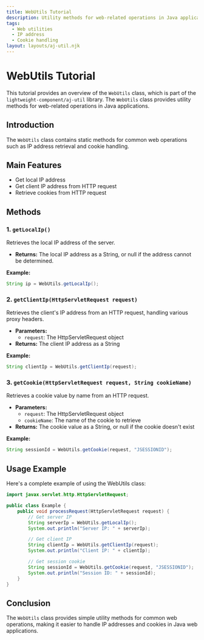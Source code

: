 ```yaml
---
title: WebUtils Tutorial
description: Utility methods for web-related operations in Java applications
tags:
  - Web utilities
  - IP address
  - Cookie handling
layout: layouts/aj-util.njk
---
```


# WebUtils Tutorial

This tutorial provides an overview of the `WebUtils` class, which is part of the `lightweight-component/aj-util` library. The `WebUtils` class provides utility methods for web-related operations in Java applications.

## Introduction

The `WebUtils` class contains static methods for common web operations such as IP address retrieval and cookie handling.

## Main Features

- Get local IP address
- Get client IP address from HTTP request
- Retrieve cookies from HTTP request

## Methods

### 1. `getLocalIp()`

Retrieves the local IP address of the server.

* **Returns:** The local IP address as a String, or null if the address cannot be determined.

**Example:**
```java
String ip = WebUtils.getLocalIp();
```

### 2. `getClientIp(HttpServletRequest request)`

Retrieves the client's IP address from an HTTP request, handling various proxy headers.

* **Parameters:**
  * `request`: The HttpServletRequest object
* **Returns:** The client IP address as a String

**Example:**
```java
String clientIp = WebUtils.getClientIp(request);
```

### 3. `getCookie(HttpServletRequest request, String cookieName)`

Retrieves a cookie value by name from an HTTP request.

* **Parameters:**
  * `request`: The HttpServletRequest object
  * `cookieName`: The name of the cookie to retrieve
* **Returns:** The cookie value as a String, or null if the cookie doesn't exist

**Example:**
```java
String sessionId = WebUtils.getCookie(request, "JSESSIONID");
```

## Usage Example

Here's a complete example of using the WebUtils class:

```java
import javax.servlet.http.HttpServletRequest;

public class Example {
    public void processRequest(HttpServletRequest request) {
        // Get server IP
        String serverIp = WebUtils.getLocalIp();
        System.out.println("Server IP: " + serverIp);

        // Get client IP
        String clientIp = WebUtils.getClientIp(request);
        System.out.println("Client IP: " + clientIp);

        // Get session cookie
        String sessionId = WebUtils.getCookie(request, "JSESSIONID");
        System.out.println("Session ID: " + sessionId);
    }
}
```

## Conclusion

The `WebUtils` class provides simple utility methods for common web operations, making it easier to handle IP addresses and cookies in Java web applications.